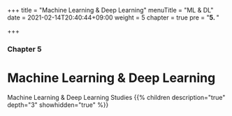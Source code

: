 +++
title = "Machine Learning & Deep Learning"
menuTitle = "ML & DL"
date = 2021-02-14T20:40:44+09:00
weight = 5
chapter = true
pre = "<b>5. </b>"

+++

### Chapter 5

# Machine Learning & Deep Learning

Machine Learning & Deep Learning Studies
{{% children description="true" depth="3" showhidden="true" %}}
